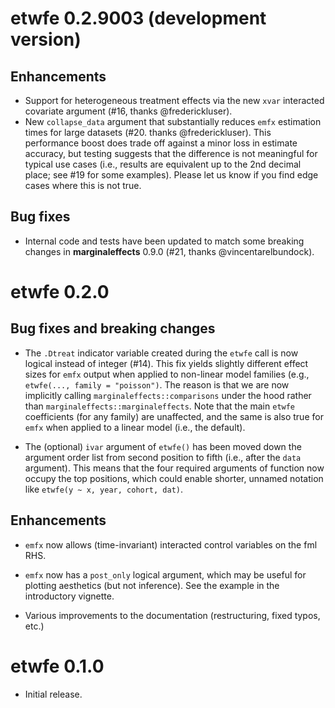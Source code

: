 # etwfe 0.2.9003 (development version)

## Enhancements

- Support for heterogeneous treatment effects via the new `xvar` interacted
covariate argument (#16, thanks @frederickluser).
- New `collapse_data` argument that substantially reduces `emfx` estimation
times for large datasets (#20. thanks @frederickluser). This performance boost 
does trade off against a minor loss in estimate accuracy, but testing 
suggests that the difference is not meaningful for typical use cases (i.e., 
results are equivalent up to the 2nd decimal place; see #19 for some examples).
Please let us know if you find edge cases where this is not true.

## Bug fixes

- Internal code and tests have been updated to match some breaking changes in
**marginaleffects** 0.9.0 (#21, thanks @vincentarelbundock).

# etwfe 0.2.0

## Bug fixes and breaking changes

- The `.Dtreat` indicator variable created during the `etwfe` call is now
logical instead of integer (#14). This fix yields slightly different effect
sizes for `emfx` output when applied to non-linear model families (e.g.,
`etwfe(..., family = "poisson")`. The reason is that we are now implicitly
calling `marginaleffects::comparisons` under the hood rather than
`marginaleffects::marginaleffects`. Note that the main `etwfe` coefficients (for
any family) are unaffected, and the same is also true for `emfx` when applied to
a linear model (i.e., the default).

- The (optional) `ivar` argument of `etwfe()` has been moved down the argument 
order list from second position to fifth (i.e., after the `data` argument). This
means that the four required arguments of function now occupy the top positions,
which could enable shorter, unnamed notation like
`etwfe(y ~ x, year, cohort, dat)`.

## Enhancements

- `emfx` now allows (time-invariant) interacted control variables on the fml RHS.

- `emfx` now has a `post_only` logical argument, which may be useful for plotting
aesthetics (but not inference). See the example in the introductory vignette.
- Various improvements to the documentation (restructuring, fixed typos, etc.)

# etwfe 0.1.0

* Initial release. 
